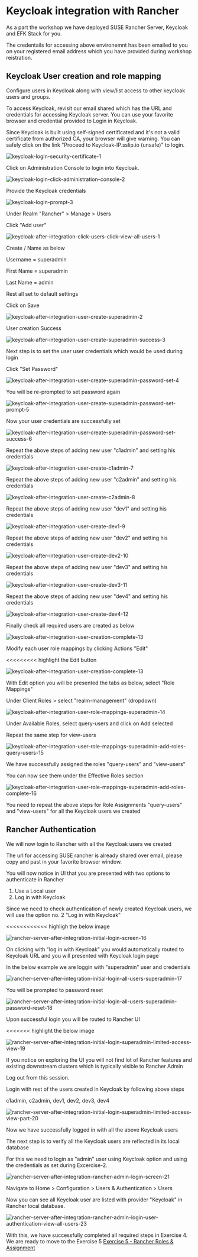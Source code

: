 # Keycloak integration with Rancher



As a part the workshop we have deployed SUSE Rancher Server, Keycloak and EFK Stack for you.

The credentails for accessing above environemnt has been emailed to you on your registered email address which you have provided during workshop reistration.



## Keycloak User creation and role mapping

Configure users in Keycloak along with view/list access to other keycloak users and groups.

To access Keycloak, revisit our email shared which has the URL and credentials for accessing Keycloak server.  You can use your favorite browser and credential provided to Login in Keycloak. 

Since Keycloak is built using self-signed certificated and it's not a valid certificate from authorized CA, your browser will give warning. You can safely click on the link "Proceed to Keycloak-IP.sslip.io (unsafe)" to login.



![keycloak-login-security-certificate-1](../images/keycloak-login-security-certificate-1.jpg)

Click on Administration Console to login into Keycloak.

![keycloak-login-click-administration-console-2](../images/keycloak-login-click-administration-console-2.jpg)



Provide the Keycloak credentials

![keycloak-login-prompt-3](../images/keycloak-login-prompt-3.jpg)



Under Realm "Rancher" > Manage > Users

Click "Add user"

![keycloak-after-integration-click-users-click-view-all-users-1](../images/keycloak-after-integration-click-users-click-view-all-users-1.jpg)



Create / Name as below

Username = superadmin

First Name = superadmin

Last Name = admin

Rest all set to default settings

Click on Save

![keycloak-after-integration-user-create-superadmin-2](../images/keycloak-after-integration-user-create-superadmin-2.jpg)

User creation Success

![keycloak-after-integration-user-create-superadmin-success-3](../images/keycloak-after-integration-user-create-superadmin-success-3.jpg)

Next step is to set the user user credentials which would be used during login 

Click "Set Password"

![keycloak-after-integration-user-create-superadmin-password-set-4](../images/keycloak-after-integration-user-create-superadmin-password-set-4.jpg)

You will be re-prompted to set password again

![keycloak-after-integration-user-create-superadmin-password-set-prompt-5](../images/keycloak-after-integration-user-create-superadmin-password-set-prompt-5.jpg)

Now your user credentials are successfully set

![keycloak-after-integration-user-create-superadmin-password-set-success-6](../images/keycloak-after-integration-user-create-superadmin-password-set-success-6.jpg)

Repeat the above steps of adding new user "c1admin" and setting his credentials

![keycloak-after-integration-user-create-c1admin-7](../images/keycloak-after-integration-user-create-c1admin-7.jpg)

Repeat the above steps of adding new user "c2admin" and setting his credentials

![keycloak-after-integration-user-create-c2admin-8](../images/keycloak-after-integration-user-create-c2admin-8.jpg)

Repeat the above steps of adding new user "dev1" and setting his credentials

![keycloak-after-integration-user-create-dev1-9](../images/keycloak-after-integration-user-create-dev1-9.jpg)

Repeat the above steps of adding new user "dev2" and setting his credentials

![keycloak-after-integration-user-create-dev2-10](../images/keycloak-after-integration-user-create-dev2-10.jpg)

Repeat the above steps of adding new user "dev3" and setting his credentials

![keycloak-after-integration-user-create-dev3-11](../images/keycloak-after-integration-user-create-dev3-11.jpg)

Repeat the above steps of adding new user "dev4" and setting his credentials

![keycloak-after-integration-user-create-dev4-12](../images/keycloak-after-integration-user-create-dev4-12.jpg)

Finally check all required users are created as below

![keycloak-after-integration-user-creation-complete-13](../images/keycloak-after-integration-user-creation-complete-13.jpg)

Modify each user role mappings by clicking Actions "Edit"

<<<<<<<<< highlight the Edit button

![keycloak-after-integration-user-creation-complete-13](../images/keycloak-after-integration-user-creation-complete-13.jpg)

With Edit option you will be presented the tabs as below, select "Role Mappings"

Under Client Roles > select "realm-management" (dropdown)

![keycloak-after-integration-user-role-mappings-superadmin-14](../images/keycloak-after-integration-user-role-mappings-superadmin-14.jpg)

Under Available Roles, select query-users and click on Add selected

Repeat the same step for view-users

![keycloak-after-integration-user-role-mappings-superadmin-add-roles-query-users-15](../images/keycloak-after-integration-user-role-mappings-superadmin-add-roles-query-users-15.jpg)

We have successfully assigned the roles "query-users" and "view-users"

You can now see them under the Effective Roles section

![keycloak-after-integration-user-role-mappings-superadmin-add-roles-complete-16](../images/keycloak-after-integration-user-role-mappings-superadmin-add-roles-complete-16.jpg)

You need to repeat the above steps for Role Assignments  "query-users" and "view-users" for all the Keycloak users we created



## Rancher Authentication

We will now login to Rancher with all the Keycloak users we created

The url for accessing SUSE rancher is already shared over email, please copy and past in your favorite browser window.

You will now notice in UI that you are presented with two options to authenticate in Rancher

1.  Use a Local user
2. Log in with Keycloak

Since we need to check authentication of newly created Keycloak users, we will use the option no. 2         "Log in with Keycloak"

<<<<<<<<<<<< highligh the below image

![rancher-server-after-integration-initial-login-screen-16](../images/rancher-server-after-integration-initial-login-screen-16.jpg)



On clicking with "log in with Keycloak" you would automatically routed to Keycloak URL and you will presented with Keycloak login page

In the below example we are loggin with "superadmin" user and credentials 

![rancher-server-after-integration-initial-login-all-users-superadmin-17](../images/rancher-server-after-integration-initial-login-all-users-superadmin-17.jpg)

You will be prompted to password reset

![rancher-server-after-integration-initial-login-all-users-superadmin-password-reset-18](../images/rancher-server-after-integration-initial-login-all-users-superadmin-password-reset-18.jpg)

Upon successful login you will be routed to Rancher UI

<<<<<<< highlight the below image

![rancher-server-after-integration-initial-login-superadmin-limited-access-view-19](../images/rancher-server-after-integration-initial-login-superadmin-limited-access-view-19.jpg)

If you notice on exploring the UI you will not find lot of Rancher features and existing downstream clusters which is typically visible to Rancher Admin

Log out from this session.

Login with rest of the users created in Keycloak by following above steps

c1admin, c2admin, dev1, dev2, dev3, dev4

![rancher-server-after-integration-initial-login-superadmin-limited-access-view-part-20](../images/rancher-server-after-integration-initial-login-superadmin-limited-access-view-part-20.jpg)



Now we have successfully logged in with all the above Keycloak users

The next step is to verify all the Keycloak users are reflected in its local database

For this we need to login as "admin" user using Keycloak option and using the credentials as set during Excercise-2.



![rancher-server-after-integration-rancher-admin-login-screen-21](../images/rancher-server-after-integration-rancher-admin-login-screen-21.jpg)



Navigate to Home > Configuration > Users & Authentication > Users

Now you can see all Keycloak user are listed with provider "Keycloak" in Rancher local database.

![rancher-server-after-integration-rancher-admin-login-user-authentication-view-all-users-23](../images/rancher-server-after-integration-rancher-admin-login-user-authentication-view-all-users-23.jpg)





With this, we have successfully completed all required steps in Exercise 4. We are ready to move to the Exercise 5 [Exercise 5 - Rancher Roles & Assignment](./Exercise-5-Rancher-Role-Assignment-and-RBAC.md)




